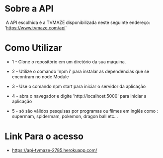 

# Sobre a API

​	A API escolhida é a TVMAZE disponibilizada neste seguinte endereço: 'https://www.tvmaze.com/api'

# Como Utilizar

* 1 - Clone o repositório em um diretório  da sua máquina.

* 2 - Utilize o comando 'npm i' para instalar as dependências que se encontram no node Module

* 3 - Use o comando npm start para iniciar o servidor da aplicação

* 4 - abra o navegador e digite 'http://localhost:5000' para iniciar a aplicação

* 5 - só são válidos pesquisas por programas ou filmes em inglês como : supermam, spidermam, pokemon, dragon ball etc...

# Link Para o acesso

* https://api-tvmaze-2785.herokuapp.com/

    

